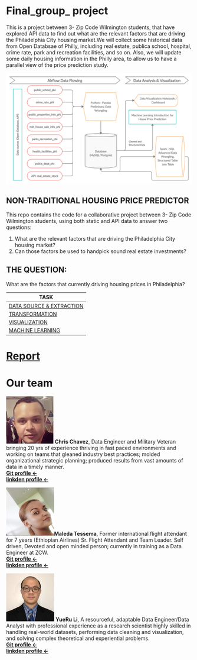 # Final_group_ project
This is a project between 3- Zip Code Wilmington students, that have explored API data to find out what are the relevant factors that are driving the Philadelphia City housing market.We will collect some historical data from Open Databsae of Philly, including real estate, publica school, hospital, crime rate, park and recreation facilities, and so on. Also, we will update some daily housing information in the Philly area, to allow us to have a parallel view of the price prediction study.<br>

![](/images/flowimage.jpg)

NON-TRADITIONAL HOUSING PRICE PREDICTOR
-------------------

This repo contains the code for a collaborative project between 3- Zip Code Wilmington students, using both static and API data to answer two questions: 

1. What are the relevant factors that are driving the Philadelphia City housing market? 
2. Can those factors be used to handpick sound real estate investments?

THE QUESTION: 
-------------------

What are the factors that currently driving housing prices in Philadelphia?


| TASK | 
| ------ | 
| [DATA SOURCE & EXTRACTION](plugins/data_source_README.md)|
| [TRANSFORMATION](https://github.com/nortonlyr/ZCW.DataGroupProject/blob/master/plugins/trasnformation_README.md)|
| [VISUALIZATION](https://github.com/nortonlyr/ZCW.DataGroupProject/blob/master/plugins/visualizations_README.md)|
| [MACHINE LEARNING](https://github.com/nortonlyr/ZCW.DataGroupProject/blob/master/plugins/machine_learning_README.md)|

# [__Report__](https://app.luminpdf.com/viewer/5ecc6da18124240012ae0885)
# Our team 
![](/images/chris2.jpg.png) __Chris Chavez__, Data Engineer and Military Veteran bringing 20 yrs of experience thriving in fast paced environments and working on teams that gleaned industry best practices; molded organizational strategic planning; produced results from vast amounts of data in a timely manner.<br>
[__Git profile <-__](https://zu1ude1ta.github.io/Chris_Chavez_Portfolio/)<br>
[__linkden profile <-__](https://www.linkedin.com/in/chrischavez1/)<br>

![](/images/maleda.jpg.png)__Maleda Tessema__, Former international flight attendant for 7 years (Ethiopian Airlines) Sr. Flight Attendant and Team Leader. Self driven, Devoted and open minded person; currently in training as a Data Engineer at ZCW.<br>
[__Git profile <-__](https://malbt.github.io/Maleda_Portfolio/)<br>
[__linkden profile <-__](https://www.linkedin.com/in/maleda-tessema/)<br>

![](/images/norton.jpg.png) __YueRu Li__, A resourceful, adaptable Data Engineer/Data Analyst with professional experience as a research scientist highly skilled in handling real-world datasets, performing data cleaning and visualization, and solving complex theoretical and experiential problems.
<br>
[__Git profile <-__](https://github.com/nortonlyr)<br>
[__linkden profile <-__](https://www.linkedin.com/in/yueru-li/)<br>


